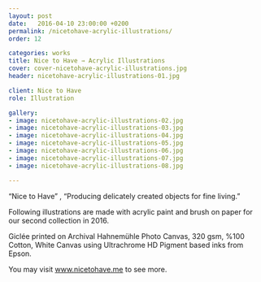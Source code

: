 ```yaml
---
layout: post
date:   2016-04-10 23:00:00 +0200
permalink: /nicetohave-acrylic-illustrations/
order: 12

categories: works
title: Nice to Have ⇾ Acrylic Illustrations
cover: cover-nicetohave-acrylic-illustrations.jpg
header: nicetohave-acrylic-illustrations-01.jpg

client: Nice to Have
role: Illustration

gallery:
- image: nicetohave-acrylic-illustrations-02.jpg
- image: nicetohave-acrylic-illustrations-03.jpg
- image: nicetohave-acrylic-illustrations-04.jpg
- image: nicetohave-acrylic-illustrations-05.jpg
- image: nicetohave-acrylic-illustrations-06.jpg
- image: nicetohave-acrylic-illustrations-07.jpg
- image: nicetohave-acrylic-illustrations-08.jpg

---
```


“Nice to Have” , “Producing delicately created objects for fine living.”

Following illustrations are made with acrylic paint and brush on paper for our second collection in 2016. 

Giclée printed on Archival Hahnemühle Photo Canvas, 320 gsm, %100 Cotton, White Canvas using Ultrachrome HD Pigment based inks from Epson. 

You may visit www.nicetohave.me to see more.
